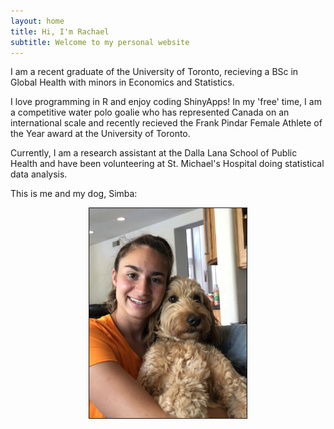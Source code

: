 ```yaml
---
layout: home
title: Hi, I'm Rachael
subtitle: Welcome to my personal website
---
```


<p>I am a recent graduate of the University of Toronto, recieving a BSc in Global Health with minors in Economics and Statistics. </p>

<p>I love programming in R and enjoy coding ShinyApps! In my 'free' time, I am a competitive water polo goalie who has represented Canada on an international scale and recently recieved the Frank Pindar Female Athlete of the Year award at the University of Toronto. </p> 

<p>Currently, I am a research assistant at the Dalla Lana School of Public Health and have been volunteering at St. Michael's Hospital doing statistical data analysis. </p> 

<p> This is me and my dog, Simba: </p>

<p align="center">
  <img src="/assets/img/IMG_1841.JPG" style="width:50%; height=50%; border:1px solid">
</p>


